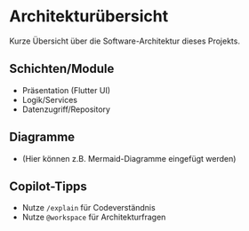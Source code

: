 # Architekturübersicht

Kurze Übersicht über die Software-Architektur dieses Projekts.

## Schichten/Module
- Präsentation (Flutter UI)
- Logik/Services
- Datenzugriff/Repository

## Diagramme
- (Hier können z.B. Mermaid-Diagramme eingefügt werden)

## Copilot-Tipps
- Nutze `/explain` für Codeverständnis
- Nutze `@workspace` für Architekturfragen
